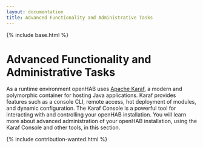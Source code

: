 ```yaml
---
layout: documentation
title: Advanced Functionality and Administrative Tasks
---
```


{% include base.html %}

# Advanced Functionality and Administrative Tasks

As a runtime environment openHAB uses [Apache Karaf](https://karaf.apache.org), a modern and polymorphic container for hosting Java applications.
Karaf provides features such as a console CLI, remote access, hot deployment of modules, and dynamic configuration.
The Karaf Console is a powerful tool for interacting with and controlling your openHAB installation.
You will learn more about advanced administration of your openHAB installation, using the Karaf Console and other tools, in this section.

{% include contribution-wanted.html %}
